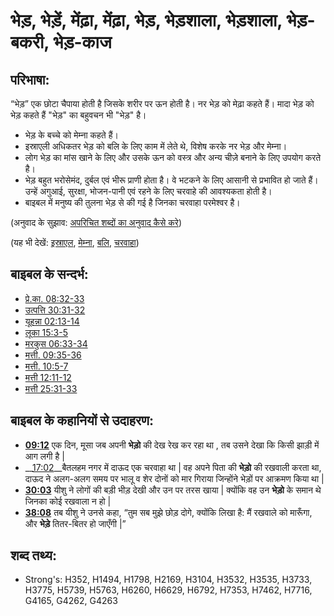 # भेड़, भेड़ें, मेंढ़ा, मेंढ़ा, भेड़, भेड़शाला, भेड़शाला, भेड़-बकरी, भेड़-काज #

## परिभाषा: ##

“भेड़” एक छोटा चैपाया होती है जिसके शरीर पर ऊन होती है। नर भेड़ को मेढ़ा कहते हैं। मादा भेड़ को भेड़ कहते हैं   "भेड़" का बहुवचन भी "भेड़" है।

* भेड़ के बच्चे को मेम्ना कहते हैं।
* इस्राएली अधिकतर भेड़ को बलि के लिए काम में लेते थे, विशेष करके नर भेड़ और मेम्ना।
* लोग भेड़ का मांस खाने के लिए और उसके ऊन को वस्त्र और अन्य चीज़े बनाने के लिए उपयोग करते है।
* भेड़ बहुत भरोसेमंद, दुर्बल एवं भीरू प्राणी होता है। वे भटकने के लिए आसानी से प्रभावित हो जाते हैं। उन्हें अगुआई, सुरक्षा, भोजन-पानी एवं रहने के लिए चरवाहे की आवश्यकता होती है।
* बाइबल में मनुष्य की तुलना भेड़ से की गई है जिनका चरवाहा परमेश्वर है।

(अनुवाद के सुझाव: [अपरिचित शब्दों का अनुवाद कैसे करे](rc://en/ta/man/translate/translate-unknown))

(यह भी देखें: [इस्राएल](../kt/israel.md), [मेम्ना](../kt/lamb.md), [बलि](../other/sacrifice.md), [चरवाहा](../other/shepherd.md))

## बाइबल के सन्दर्भ: ##

* [प्रे.का. 08:32-33](rc://en/tn/help/act/08/32)
* [उत्पत्ति 30:31-32](rc://en/tn/help/gen/30/31)
* [यूहन्ना 02:13-14](rc://en/tn/help/jhn/02/13)
* [लूका 15:3-5](rc://en/tn/help/luk/15/03)
* [मरकुस 06:33-34](rc://en/tn/help/mrk/06/33)
* [मत्ती. 09:35-36](rc://en/tn/help/mat/09/35)
* [मत्ती. 10:5-7](rc://en/tn/help/mat/10/05)
* [मत्ती 12:11-12](rc://en/tn/help/mat/12/11)
* [मत्ती 25:31-33](rc://en/tn/help/mat/25/31)

## बाइबल के कहानियों से उदाहरण: ##

* __[09:12](rc://en/tn/help/obs/09/12)__ एक दिन, मूसा जब अपनी __भेड़ो__ की देख रेख कर रहा था , तब उसने देखा कि किसी झाड़ी में आग लगी है |
* __[17:02](rc://en/tn/help/obs/17/02)__बैतलहम नगर में दाऊद एक चरवाहा था | वह अपने पिता की __भेड़ो__ की रखवाली करता था, दाऊद ने अलग-अलग समय पर भालू व शेर दोनों को मार गिराया जिन्होंने भेड़ों पर आक्रमण किया था | 
* __[30:03](rc://en/tn/help/obs/30/03)__  यीशु ने लोगों की बड़ी भीड़ देखी और उन पर तरस खाया | क्योंकि वह उन __भेड़ो__ के समान थे जिनका कोई रखवाला न हो |
* __[38:08](rc://en/tn/help/obs/38/08)__  तब यीशु ने उनसे कहा, “तुम सब मुझे छोड़ दोगे, क्योंकि लिखा है: मैं रखवाले को मारूँगा, और __भेड़े__ तितर-बितर हो जाएँगी |”

## शब्द तथ्य: ##

* Strong's: H352, H1494, H1798, H2169, H3104, H3532, H3535, H3733, H3775, H5739, H5763, H6260, H6629, H6792, H7353, H7462, H7716, G4165, G4262, G4263
